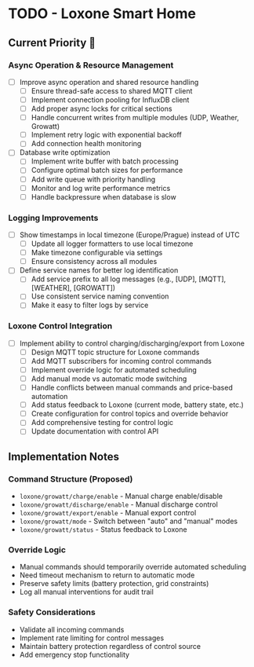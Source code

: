 # TODO - Loxone Smart Home

## Current Priority 🎯

### Async Operation & Resource Management
- [ ] Improve async operation and shared resource handling
  - [ ] Ensure thread-safe access to shared MQTT client
  - [ ] Implement connection pooling for InfluxDB client
  - [ ] Add proper async locks for critical sections
  - [ ] Handle concurrent writes from multiple modules (UDP, Weather, Growatt)
  - [ ] Implement retry logic with exponential backoff
  - [ ] Add connection health monitoring
  
- [ ] Database write optimization
  - [ ] Implement write buffer with batch processing
  - [ ] Configure optimal batch sizes for performance
  - [ ] Add write queue with priority handling
  - [ ] Monitor and log write performance metrics
  - [ ] Handle backpressure when database is slow

### Logging Improvements
- [ ] Show timestamps in local timezone (Europe/Prague) instead of UTC
  - [ ] Update all logger formatters to use local timezone
  - [ ] Make timezone configurable via settings
  - [ ] Ensure consistency across all modules
  
- [ ] Define service names for better log identification
  - [ ] Add service prefix to all log messages (e.g., [UDP], [MQTT], [WEATHER], [GROWATT])
  - [ ] Use consistent service naming convention
  - [ ] Make it easy to filter logs by service

### Loxone Control Integration
- [ ] Implement ability to control charging/discharging/export from Loxone
  - [ ] Design MQTT topic structure for Loxone commands
  - [ ] Add MQTT subscribers for incoming control commands
  - [ ] Implement override logic for automated scheduling
  - [ ] Add manual mode vs automatic mode switching
  - [ ] Handle conflicts between manual commands and price-based automation
  - [ ] Add status feedback to Loxone (current mode, battery state, etc.)
  - [ ] Create configuration for control topics and override behavior
  - [ ] Add comprehensive testing for control logic
  - [ ] Update documentation with control API

## Implementation Notes

### Command Structure (Proposed)
- `loxone/growatt/charge/enable` - Manual charge enable/disable
- `loxone/growatt/discharge/enable` - Manual discharge control  
- `loxone/growatt/export/enable` - Manual export control
- `loxone/growatt/mode` - Switch between "auto" and "manual" modes
- `loxone/growatt/status` - Status feedback to Loxone

### Override Logic
- Manual commands should temporarily override automated scheduling
- Need timeout mechanism to return to automatic mode
- Preserve safety limits (battery protection, grid constraints)
- Log all manual interventions for audit trail

### Safety Considerations
- Validate all incoming commands
- Implement rate limiting for control messages
- Maintain battery protection regardless of control source
- Add emergency stop functionality